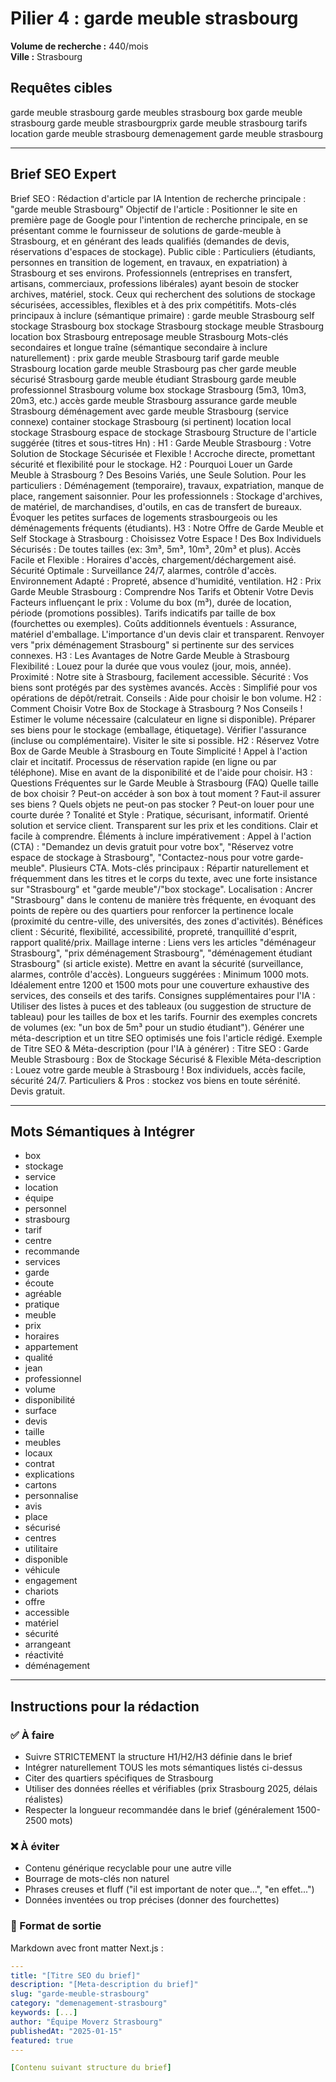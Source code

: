 # Pilier 4 : garde meuble strasbourg

**Volume de recherche :** 440/mois  
**Ville :** Strasbourg

## Requêtes cibles

garde meuble strasbourg
garde meubles strasbourg
box garde meuble strasbourg
garde meuble strasbourgprix
garde meuble strasbourg tarifs
location garde meuble strasbourg
demenagement garde meuble strasbourg

---

## Brief SEO Expert

Brief SEO : Rédaction d'article par IA
Intention de recherche principale : "garde meuble Strasbourg"
Objectif de l'article : Positionner le site en première page de Google pour l'intention de recherche principale, en se présentant comme le fournisseur de solutions de garde-meuble à Strasbourg, et en générant des leads qualifiés (demandes de devis, réservations d'espaces de stockage).
Public cible :
Particuliers (étudiants, personnes en transition de logement, en travaux, en expatriation) à Strasbourg et ses environs.
Professionnels (entreprises en transfert, artisans, commerciaux, professions libérales) ayant besoin de stocker archives, matériel, stock.
Ceux qui recherchent des solutions de stockage sécurisées, accessibles, flexibles et à des prix compétitifs.
Mots-clés principaux à inclure (sémantique primaire) :
garde meuble Strasbourg
self stockage Strasbourg
box stockage Strasbourg
stockage meuble Strasbourg
location box Strasbourg
entreposage meuble Strasbourg
Mots-clés secondaires et longue traîne (sémantique secondaire à inclure naturellement) :
prix garde meuble Strasbourg
tarif garde meuble Strasbourg
location garde meuble Strasbourg pas cher
garde meuble sécurisé Strasbourg
garde meuble étudiant Strasbourg
garde meuble professionnel Strasbourg
volume box stockage Strasbourg (5m3, 10m3, 20m3, etc.)
accès garde meuble Strasbourg
assurance garde meuble Strasbourg
déménagement avec garde meuble Strasbourg (service connexe)
container stockage Strasbourg (si pertinent)
location local stockage Strasbourg
espace de stockage Strasbourg
Structure de l'article suggérée (titres et sous-titres Hn) :
H1 : Garde Meuble Strasbourg : Votre Solution de Stockage Sécurisée et Flexible !
Accroche directe, promettant sécurité et flexibilité pour le stockage.
H2 : Pourquoi Louer un Garde Meuble à Strasbourg ? Des Besoins Variés, une Seule Solution.
Pour les particuliers : Déménagement (temporaire), travaux, expatriation, manque de place, rangement saisonnier.
Pour les professionnels : Stockage d'archives, de matériel, de marchandises, d'outils, en cas de transfert de bureaux.
Évoquer les petites surfaces de logements strasbourgeois ou les déménagements fréquents (étudiants).
H3 : Notre Offre de Garde Meuble et Self Stockage à Strasbourg : Choisissez Votre Espace !
Des Box Individuels Sécurisés : De toutes tailles (ex: 3m³, 5m³, 10m³, 20m³ et plus).
Accès Facile et Flexible : Horaires d'accès, chargement/déchargement aisé.
Sécurité Optimale : Surveillance 24/7, alarmes, contrôle d'accès.
Environnement Adapté : Propreté, absence d'humidité, ventilation.
H2 : Prix Garde Meuble Strasbourg : Comprendre Nos Tarifs et Obtenir Votre Devis
Facteurs influençant le prix : Volume du box (m³), durée de location, période (promotions possibles).
Tarifs indicatifs par taille de box (fourchettes ou exemples).
Coûts additionnels éventuels : Assurance, matériel d'emballage.
L'importance d'un devis clair et transparent.
Renvoyer vers "prix déménagement Strasbourg" si pertinente sur des services connexes.
H3 : Les Avantages de Notre Garde Meuble à Strasbourg
Flexibilité : Louez pour la durée que vous voulez (jour, mois, année).
Proximité : Notre site à Strasbourg, facilement accessible.
Sécurité : Vos biens sont protégés par des systèmes avancés.
Accès : Simplifié pour vos opérations de dépôt/retrait.
Conseils : Aide pour choisir le bon volume.
H2 : Comment Choisir Votre Box de Stockage à Strasbourg ? Nos Conseils !
Estimer le volume nécessaire (calculateur en ligne si disponible).
Préparer ses biens pour le stockage (emballage, étiquetage).
Vérifier l'assurance (incluse ou complémentaire).
Visiter le site si possible.
H2 : Réservez Votre Box de Garde Meuble à Strasbourg en Toute Simplicité !
Appel à l'action clair et incitatif.
Processus de réservation rapide (en ligne ou par téléphone).
Mise en avant de la disponibilité et de l'aide pour choisir.
H3 : Questions Fréquentes sur le Garde Meuble à Strasbourg (FAQ)
Quelle taille de box choisir ?
Peut-on accéder à son box à tout moment ?
Faut-il assurer ses biens ?
Quels objets ne peut-on pas stocker ?
Peut-on louer pour une courte durée ?
Tonalité et Style :
Pratique, sécurisant, informatif.
Orienté solution et service client.
Transparent sur les prix et les conditions.
Clair et facile à comprendre.
Éléments à inclure impérativement :
Appel à l'action (CTA) : "Demandez un devis gratuit pour votre box", "Réservez votre espace de stockage à Strasbourg", "Contactez-nous pour votre garde-meuble". Plusieurs CTA.
Mots-clés principaux : Répartir naturellement et fréquemment dans les titres et le corps du texte, avec une forte insistance sur "Strasbourg" et "garde meuble"/"box stockage".
Localisation : Ancrer "Strasbourg" dans le contenu de manière très fréquente, en évoquant des points de repère ou des quartiers pour renforcer la pertinence locale (proximité du centre-ville, des universités, des zones d'activités).
Bénéfices client : Sécurité, flexibilité, accessibilité, propreté, tranquillité d'esprit, rapport qualité/prix.
Maillage interne : Liens vers les articles "déménageur Strasbourg", "prix déménagement Strasbourg", "déménagement étudiant Strasbourg" (si article existe).
Mettre en avant la sécurité (surveillance, alarmes, contrôle d'accès).
Longueurs suggérées :
Minimum 1000 mots. Idéalement entre 1200 et 1500 mots pour une couverture exhaustive des services, des conseils et des tarifs.
Consignes supplémentaires pour l'IA :
Utiliser des listes à puces et des tableaux (ou suggestion de structure de tableau) pour les tailles de box et les tarifs.
Fournir des exemples concrets de volumes (ex: "un box de 5m³ pour un studio étudiant").
Générer une méta-description et un titre SEO optimisés une fois l'article rédigé.
Exemple de Titre SEO & Méta-description (pour l'IA à générer) :
Titre SEO : Garde Meuble Strasbourg : Box de Stockage Sécurisé & Flexible
Méta-description : Louez votre garde meuble à Strasbourg ! Box individuels, accès facile, sécurité 24/7. Particuliers & Pros : stockez vos biens en toute sérénité. Devis gratuit.

---

## Mots Sémantiques à Intégrer

- box
- stockage
- service
- location
- équipe
- personnel
- strasbourg
- tarif
- centre
- recommande
- services
- garde
- écoute
- agréable
- pratique
- meuble
- prix
- horaires
- appartement
- qualité
- jean
- professionnel
- volume
- disponibilité
- surface
- devis
- taille
- meubles
- locaux
- contrat
- explications
- cartons
- personnalise
- avis
- place
- sécurisé
- centres
- utilitaire
- disponible
- véhicule
- engagement
- chariots
- offre
- accessible
- matériel
- sécurité
- arrangeant
- réactivité
- déménagement

---

## Instructions pour la rédaction

### ✅ À faire
- Suivre STRICTEMENT la structure H1/H2/H3 définie dans le brief
- Intégrer naturellement TOUS les mots sémantiques listés ci-dessus
- Citer des quartiers spécifiques de Strasbourg
- Utiliser des données réelles et vérifiables (prix Strasbourg 2025, délais réalistes)
- Respecter la longueur recommandée dans le brief (généralement 1500-2500 mots)

### ❌ À éviter
- Contenu générique recyclable pour une autre ville
- Bourrage de mots-clés non naturel
- Phrases creuses et fluff ("il est important de noter que...", "en effet...")
- Données inventées ou trop précises (donner des fourchettes)

### 🎯 Format de sortie
Markdown avec front matter Next.js :

```yaml
---
title: "[Titre SEO du brief]"
description: "[Meta-description du brief]"
slug: "garde-meuble-strasbourg"
category: "demenagement-strasbourg"
keywords: [...]
author: "Équipe Moverz Strasbourg"
publishedAt: "2025-01-15"
featured: true
---

[Contenu suivant structure du brief]
```
